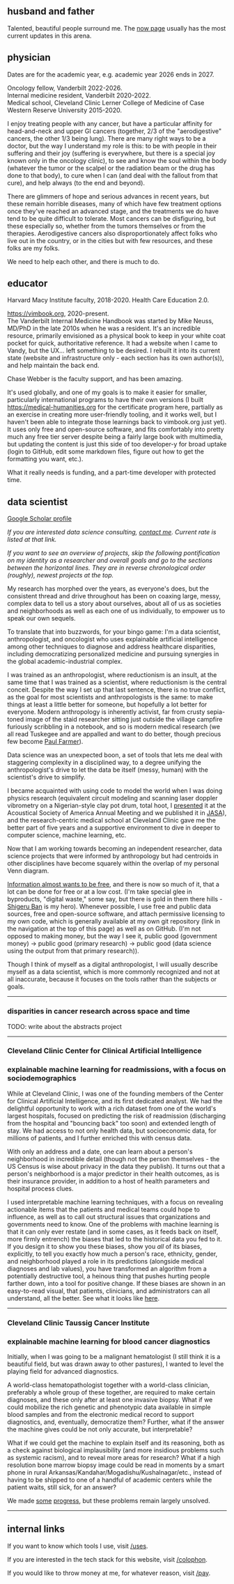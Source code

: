 ## husband and father

Talented, beautiful people surround me.
The [now page](/now)
usually has the most current updates in this arena.


## physician

Dates are for the academic year, e.g. academic year 2026 ends in 2027.  

Oncology fellow, Vanderbilt 2022-2026.  
Internal medicine resident, Vanderbilt 2020-2022.  
Medical school, Cleveland Clinic Lerner College of Medicine
of Case Western Reserve University 2015-2020.

I enjoy treating people with any cancer,
but have a particular affinity for
head-and-neck and upper GI cancers
(together, 2/3 of the "aerodigestive" cancers, the other 1/3 being lung).
There are many right ways to be a doctor,
but the way I understand my role is this:
to be with people in their suffering and their joy (suffering is everywhere, but there is a special joy known only in the oncology clinic),
to see and know the soul within the body (whatever the tumor or the scalpel or the radiation beam or the drug has done to that body),
to cure when I can (and deal with the fallout from that cure),
and help always (to the end and beyond).

There are glimmers of hope and serious advances in recent years,
but these remain horrible diseases, 
many of which have few treatment options 
once they've reached an advanced stage,
and the treatments we do have tend to be quite difficult to tolerate.
Most cancers can be disfiguring,
but these especially so, 
whether from the tumors themselves or from the therapies.
Aerodigestive cancers also disproportionately affect
folks who live out in the country,
or in the cities but with few resources,
and these folks are my folks.

We need to help each other, and there is much to do.


## educator

Harvard Macy Institute faculty, 2018-2020.
Health Care Education 2.0.

<https://vimbook.org>, 2020-present.  
The Vanderbilt Internal Medicine Handbook 
was started by Mike Neuss, MD/PhD
in the late 2010s when he was a resident. 
It's an incredible resource,
primarily envisioned as a physical book 
to keep in your white coat pocket
for quick, authoritative reference.
It had a website when I came to Vandy, 
but the UX... left something to be desired. 
I rebuilt it into its current state
(website and infrastructure only - each section has its own author(s)), 
and help maintain the back end.

Chase Webber is the faculty support, and has been amazing.

It's used globally, 
and one of my goals is to make it easier for smaller, 
particularly international programs to have their own versions 
(I built <https://medical-humanities.org> 
for the certificate program here, 
partially as an exercise in creating more user-friendly tooling, 
and it works well, 
but I haven't been able to integrate those learnings 
back to vimbook.org just yet). 
It uses only free and open-source software, 
and fits comfortably into pretty much any free tier server 
despite being a fairly large book with multimedia, 
but updating the content is just this side 
of too developer-y for broad uptake 
(login to GitHub, 
edit some markdown files, 
figure out how to get the formatting you want, etc.).

What it really needs is funding,
and a part-time developer with protected time.


## data scientist


[Google Scholar profile](https://scholar.google.com/citations?user=Ng5AgXAAAAAJ)

*If you are interested data science consulting, [contact me](/contact).
Current rate is listed at that link.*

*If you want to see an overview of projects,
skip the following pontification
on my identity as a researcher and overall goals
and go to the sections between the horizontal lines.
They are in reverse chronological order (roughly), 
newest projects at the top.*

My research has morphed over the years,
as everyone's does,
but the consistent thread and drive throughout
has been on coaxing large, messy, complex data
to tell us a story about ourselves,
about all of us as societies and neighborhoods 
as well as each one of us individually,
to empower us to speak our own sequels.

To translate that into buzzwords, 
for your bingo game:
I'm a data scientist,
anthropologist,
and oncologist
who uses explainable artificial intelligence
among other techniques
to diagnose and address healthcare disparities,
including democratizing personalized medicine
and pursuing synergies in the
global academic-industrial complex.

I was trained as an anthropologist,
where reductionism is an insult,
at the same time that I was trained as a scientist,
where reductionism is the central conceit.
Despite the way I set up that last sentence, 
there is no true conflict,
as the goal for most scientists and anthropologists is the same:
to make things at least a little better for someone,
but hopefully a lot better for everyone.
Modern anthropology is inherently activist,
far from crusty sepia-toned image of the staid researcher 
sitting just outside the village campfire furiously scribbling in a notebook,
and so is modern medical research
(we all read Tuskegee and are appalled and want to do better,
though precious few become [Paul Farmer](https://en.wikipedia.org/wiki/Paul_Farmer)).

Data science was an unexpected boon,
a set of tools that lets me deal with 
staggering complexity
in a disciplined way,
to a degree unifying the
anthropologist's drive to let the data be itself (messy, human)
with the scientist's drive to simplify.

I became acquainted with using code to model the world
when I was doing physics research 
(equivalent circuit modeling 
and scanning laser doppler vibrometry 
on a Nigerian-style clay pot drum, 
total hoot, 
I [presented](https://doi.org/10.1121/1.3654998) it
at the Acoustical Society of America Annual Meeting 
and we published it in 
[JASA](https://doi.org/10.1121/1.4789892)),
and the research-centric medical school at Cleveland Clinic 
gave me the better part of five years 
and a supportive environment
to dive in deeper to computer science, machine learning, etc.

Now that I am working towards becoming an independent researcher,
data science projects that were informed by anthropology
but had centroids in other disciplines have become
squarely within the overlap of my personal Venn diagram.

[Information almost wants to be free](https://en.wikipedia.org/wiki/Information_wants_to_be_free), 
and there is now so much of it,
that a lot can be done for free or at a low cost.
(I'm take special glee in byproducts,
"digital waste,"
some say,
but there is gold in them there hills -
[Shigeru Ban](https://en.wikipedia.org/wiki/Shigeru_Ban) is my hero).
Whenever possible, 
I use free and public data sources,
free and open-source software,
and attach permissive licensing to my own code,
which is generally available at 
my own git repository (link in the navigation at the top of this page)
as well as on GitHub.
(I'm not opposed to making money,
but the way I see it,
public good (government money) -> 
public good (primary research) -> 
public good (data science using the output from that primary research)).

Though I think of myself as a digital anthropologist,
I will usually describe myself as a data scientist,
which is more commonly recognized and not at all inaccurate,
because it focuses on the tools rather than the subjects or goals.


---

### disparities in cancer research across space and time

TODO: write about the abstracts project

---

### Cleveland Clinic Center for Clinical Artificial Intelligence 
### explainable machine learning for readmissions, with a focus on sociodemographics

While at Cleveland Clinic, 
I was one of the founding members of the 
Center for Clinical Artificial Intelligence,
and its first dedicated analyst.
We had the delightful opportunity to work with
a rich dataset from one of the world's largest hospitals,
focused on predicting the risk of 
readmission (discharging from the hospital and "bouncing back" too soon) 
and extended length of stay.
We had access to not only health data,
but socioeconomic data, 
for millions of patients,
and I further enriched this with census data.

With only an address and a date,
one can learn about a person's neighborhood
in incredible detail
(though not the person themselves - 
the US Census is wise about privacy in the data they publish).
It turns out that a person's neighborhood
is a major predictor in their health outcomes,
as is their insurance provider,
in addition to a host of health parameters and hospital process clues.

I used interpretable machine learning techniques,
with a focus on revealing actionable items 
that the patients and medical teams could hope to influence,
as well as to call out structural issues 
that organizations and governments need to know.
One of the problems with machine learning 
is that it can only ever restate 
(and in some cases, as it feeds back on itself, more firmly entrench) 
the biases that led to the historical data you fed to it.
If you design it to show you these biases,
show you *all* of its biases, explicitly,
to tell you exactly how much a person's race, ethnicity, gender, and neighborhood
played a role in its predictions (alongside medical diagnoses and lab values),
you have transformed an algorithm from a 
potentially destructive tool,
a heinous thing that pushes hurting people farther down,
into a tool for positive change.
If these biases are shown in an easy-to-read visual,
that patients, clinicians, and administrators can all understand,
all the better.
See what it looks like [here](https://doi.org/10.1038/s41746-020-0249-z).

---

### Cleveland Clinic Taussig Cancer Institute
### explainable machine learning for blood cancer diagnostics

Initially, when I was going to be a malignant hematologist
(I still think it is a beautiful field, but was drawn away to other pastures),
I wanted to level the playing field for advanced diagnostics.

A world-class hematopathologist together with a world-class clinician,
preferably a whole group of these together,
are required to make certain diagnoses,
and these only after at least one invasive biopsy.
What if we could mobilize the rich genetic and phenotypic data
available in simple blood samples and from the electronic medical record
to support diagnostics, and, eventually, democratize them?
Further, what if the answer the machine gives could be not only accurate,
but interpretable? 

What if we could get the machine to explain itself and its reasoning, 
both as a check against biological implausibility
(and more insidious problems such as systemic racism),
and to reveal more areas for research?
What if a high resolution bone marrow biopsy image
could be read in moments by a smart phone in 
rural Arkansas/Kandahar/Mogadishu/Kushalnagar/etc.,
instead of having to be shipped to 
one of a handful of academic centers while the patient waits, 
still sick, for an answer?

We made [some](https://doi.org/10.1182/blood-2019-126967) 
[progress](https://doi.org/10.1182/bloodadvances.2021004755),
but these problems remain largely unsolved.

---



## internal links

If you want to know which tools I use, visit
[/uses](/uses).

If you are interested in the tech stack for this website, visit
[/colophon](/colophon).

If you would like to throw money at me, for whatever reason, visit
[/pay](/pay).


